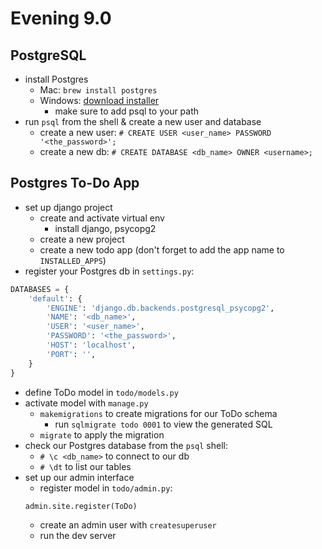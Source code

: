 # Evening 9.0

## PostgreSQL
* install Postgres
  * Mac: `brew install postgres`
  * Windows: [download installer](http://www.postgresql.org/download/windows/)
    * make sure to add psql to your path
* run `psql` from the shell & create a new user and database
  * create a new user: `# CREATE USER <user_name> PASSWORD '<the_password>';`
  * create a new db: `# CREATE DATABASE <db_name> OWNER <username>;`

## Postgres To-Do App
* set up django project
  * create and activate virtual env
    * install django, psycopg2
  * create a new project
  * create a new todo app (don't forget to add the app name to `INSTALLED_APPS`)
* register your Postgres db in `settings.py`:
```python
DATABASES = {
    'default': {
        'ENGINE': 'django.db.backends.postgresql_psycopg2',
        'NAME': '<db_name>',
        'USER': '<user_name>',
        'PASSWORD': '<the_password>',
        'HOST': 'localhost',
        'PORT': '',
    }
}
```
* define ToDo model in `todo/models.py`
* activate model with `manage.py`
  * `makemigrations` to create migrations for our ToDo schema
    * run `sqlmigrate todo 0001` to view the generated SQL
  * `migrate` to apply the migration
* check our Postgres database from the `psql` shell:
  * `# \c <db_name>` to connect to our db
  * `# \dt` to list our tables
* set up our admin interface
  * register model in `todo/admin.py`:
  ```python
  admin.site.register(ToDo)
  ```
  * create an admin user with `createsuperuser`
  * run the dev server
